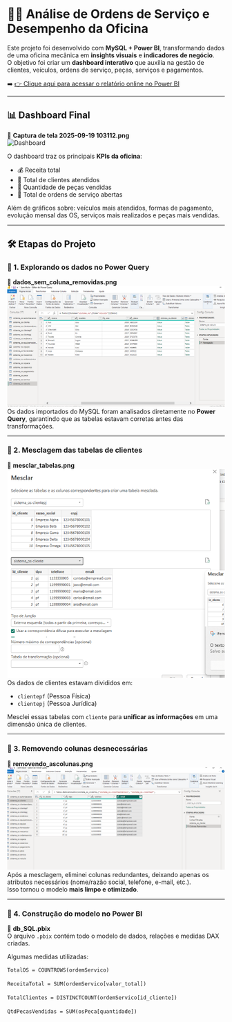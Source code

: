 # 🚗🔧 Análise de Ordens de Serviço e Desempenho da Oficina  

Este projeto foi desenvolvido com **MySQL + Power BI**, transformando dados de uma oficina mecânica em **insights visuais** e **indicadores de negócio**.  
O objetivo foi criar um **dashboard interativo** que auxilia na gestão de clientes, veículos, ordens de serviço, peças, serviços e pagamentos.  

➡️ [👉 Clique aqui para acessar o relatório online no Power BI](https://app.powerbi.com/groups/me/reports/75ac0e03-c504-44d6-9c8f-6022ecbbf00b/c19a28146d6496b42826?bookmarkGuid=98cd7d18-570c-4963-b460-99455e1e840f&bookmarkUsage=1&ctid=3fedf2f7-4b56-4eb0-b3eb-46577b2a3f9e&portalSessionId=f2aa7be9-75b5-42fc-919f-ae80e3385654&fromEntryPoint=export)  

---

## 📊 Dashboard Final  

📸 **Captura de tela 2025-09-19 103112.png**  
![Dashboard](Captura%20de%20tela%202025-09-19%20103112.png)  

O dashboard traz os principais **KPIs da oficina**:
- 💰 Receita total  
- 👥 Total de clientes atendidos  
- 🔩 Quantidade de peças vendidas  
- 📑 Total de ordens de serviço abertas  

Além de gráficos sobre: veículos mais atendidos, formas de pagamento, evolução mensal das OS, serviços mais realizados e peças mais vendidas.  

---

## 🛠️ Etapas do Projeto  

### 🔹 1. Explorando os dados no Power Query  
📸 **dados_sem_coluna_removidas.png**  
![Dados brutos](dados_sem_coluna_removidas.png)  
Os dados importados do MySQL foram analisados diretamente no **Power Query**, garantindo que as tabelas estavam corretas antes das transformações.  

---

### 🔹 2. Mesclagem das tabelas de clientes  
📸 **mesclar_tabelas.png**  
![Mesclagem de clientes](mesclar_tabelas.png)  
Os dados de clientes estavam divididos em:  
- `clientepf` (Pessoa Física)  
- `clientepj` (Pessoa Jurídica)  

Mesclei essas tabelas com `cliente` para **unificar as informações** em uma dimensão única de clientes.  

---

### 🔹 3. Removendo colunas desnecessárias  
📸 **removendo_ascolunas.png**  
![Removendo colunas](removendo_ascolunas.png)  
Após a mesclagem, eliminei colunas redundantes, deixando apenas os atributos necessários (nome/razão social, telefone, e-mail, etc.).  
Isso tornou o modelo **mais limpo e otimizado**.  

---

### 🔹 4. Construção do modelo no Power BI  
📸 **db_SQL.pbix**  
O arquivo `.pbix` contém todo o modelo de dados, relações e medidas DAX criadas.  

Algumas medidas utilizadas:
```DAX
TotalOS = COUNTROWS(ordemServico)

ReceitaTotal = SUM(ordemServico[valor_total])

TotalClientes = DISTINCTCOUNT(ordemServico[id_cliente])

QtdPecasVendidas = SUM(osPeca[quantidade])
